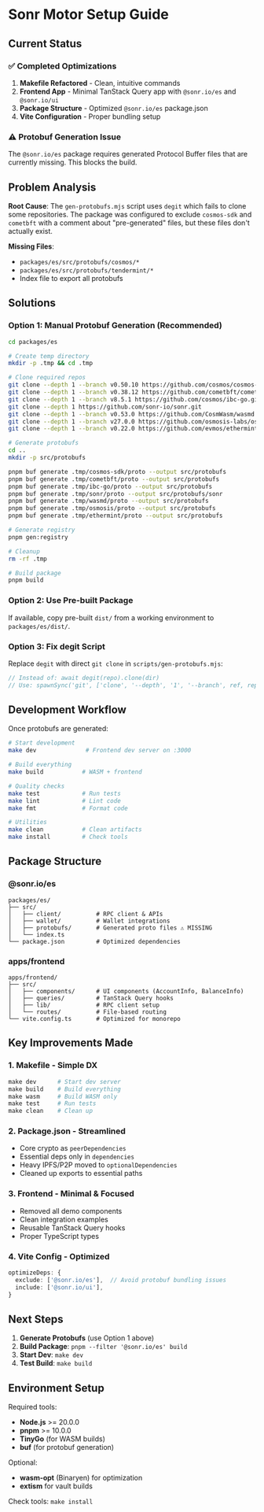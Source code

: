 # Sonr Motor Setup Guide

## Current Status

### ✅ Completed Optimizations

1. **Makefile Refactored** - Clean, intuitive commands
2. **Frontend App** - Minimal TanStack Query app with `@sonr.io/es` and `@sonr.io/ui`
3. **Package Structure** - Optimized `@sonr.io/es` package.json
4. **Vite Configuration** - Proper bundling setup

### ⚠️ Protobuf Generation Issue

The `@sonr.io/es` package requires generated Protocol Buffer files that are currently missing. This blocks the build.

## Problem Analysis

**Root Cause**: The `gen-protobufs.mjs` script uses `degit` which fails to clone some repositories. The package was configured to exclude `cosmos-sdk` and `cometbft` with a comment about "pre-generated" files, but these files don't actually exist.

**Missing Files**:
- `packages/es/src/protobufs/cosmos/*`
- `packages/es/src/protobufs/tendermint/*`
- Index file to export all protobufs

## Solutions

### Option 1: Manual Protobuf Generation (Recommended)

```bash
cd packages/es

# Create temp directory
mkdir -p .tmp && cd .tmp

# Clone required repos
git clone --depth 1 --branch v0.50.10 https://github.com/cosmos/cosmos-sdk.git
git clone --depth 1 --branch v0.38.12 https://github.com/cometbft/cometbft.git
git clone --depth 1 --branch v8.5.1 https://github.com/cosmos/ibc-go.git
git clone --depth 1 https://github.com/sonr-io/sonr.git
git clone --depth 1 --branch v0.53.0 https://github.com/CosmWasm/wasmd.git
git clone --depth 1 --branch v27.0.0 https://github.com/osmosis-labs/osmosis.git
git clone --depth 1 --branch v0.22.0 https://github.com/evmos/ethermint.git

# Generate protobufs
cd ..
mkdir -p src/protobufs

pnpm buf generate .tmp/cosmos-sdk/proto --output src/protobufs
pnpm buf generate .tmp/cometbft/proto --output src/protobufs
pnpm buf generate .tmp/ibc-go/proto --output src/protobufs
pnpm buf generate .tmp/sonr/proto --output src/protobufs/sonr
pnpm buf generate .tmp/wasmd/proto --output src/protobufs
pnpm buf generate .tmp/osmosis/proto --output src/protobufs
pnpm buf generate .tmp/ethermint/proto --output src/protobufs

# Generate registry
pnpm gen:registry

# Cleanup
rm -rf .tmp

# Build package
pnpm build
```

### Option 2: Use Pre-built Package

If available, copy pre-built `dist/` from a working environment to `packages/es/dist/`.

### Option 3: Fix degit Script

Replace `degit` with direct `git clone` in `scripts/gen-protobufs.mjs`:

```javascript
// Instead of: await degit(repo).clone(dir)
// Use: spawnSync('git', ['clone', '--depth', '1', '--branch', ref, repo, dir])
```

## Development Workflow

Once protobufs are generated:

```bash
# Start development
make dev              # Frontend dev server on :3000

# Build everything
make build           # WASM + frontend

# Quality checks
make test            # Run tests
make lint            # Lint code
make fmt             # Format code

# Utilities
make clean           # Clean artifacts
make install         # Check tools
```

## Package Structure

### @sonr.io/es
```
packages/es/
├── src/
│   ├── client/          # RPC client & APIs
│   ├── wallet/          # Wallet integrations
│   ├── protobufs/       # Generated proto files ⚠️ MISSING
│   └── index.ts
└── package.json         # Optimized dependencies
```

### apps/frontend
```
apps/frontend/
├── src/
│   ├── components/      # UI components (AccountInfo, BalanceInfo)
│   ├── queries/         # TanStack Query hooks
│   ├── lib/             # RPC client setup
│   └── routes/          # File-based routing
└── vite.config.ts       # Optimized for monorepo
```

## Key Improvements Made

### 1. Makefile - Simple DX
```makefile
make dev      # Start dev server
make build    # Build everything
make wasm     # Build WASM only
make test     # Run tests
make clean    # Clean up
```

### 2. Package.json - Streamlined
- Core crypto as `peerDependencies`
- Essential deps only in `dependencies`
- Heavy IPFS/P2P moved to `optionalDependencies`
- Cleaned up exports to essential paths

### 3. Frontend - Minimal & Focused
- Removed all demo components
- Clean integration examples
- Reusable TanStack Query hooks
- Proper TypeScript types

### 4. Vite Config - Optimized
```typescript
optimizeDeps: {
  exclude: ['@sonr.io/es'],  // Avoid protobuf bundling issues
  include: ['@sonr.io/ui'],
}
```

## Next Steps

1. **Generate Protobufs** (use Option 1 above)
2. **Build Package**: `pnpm --filter '@sonr.io/es' build`
3. **Start Dev**: `make dev`
4. **Test Build**: `make build`

## Environment Setup

Required tools:
- **Node.js** >= 20.0.0
- **pnpm** >= 10.0.0
- **TinyGo** (for WASM builds)
- **buf** (for protobuf generation)

Optional:
- **wasm-opt** (Binaryen) for optimization
- **extism** for vault builds

Check tools: `make install`
